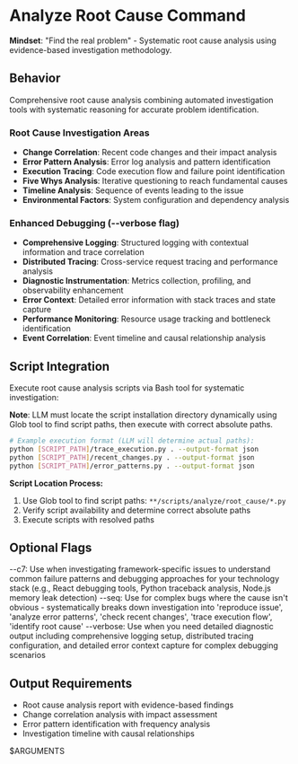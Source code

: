 # Analyze Root Cause Command

**Mindset**: "Find the real problem" - Systematic root cause analysis using evidence-based investigation methodology.

## Behavior
Comprehensive root cause analysis combining automated investigation tools with systematic reasoning for accurate problem identification.

### Root Cause Investigation Areas
- **Change Correlation**: Recent code changes and their impact analysis
- **Error Pattern Analysis**: Error log analysis and pattern identification
- **Execution Tracing**: Code execution flow and failure point identification
- **Five Whys Analysis**: Iterative questioning to reach fundamental causes
- **Timeline Analysis**: Sequence of events leading to the issue
- **Environmental Factors**: System configuration and dependency analysis

### Enhanced Debugging (--verbose flag)
- **Comprehensive Logging**: Structured logging with contextual information and trace correlation
- **Distributed Tracing**: Cross-service request tracing and performance analysis
- **Diagnostic Instrumentation**: Metrics collection, profiling, and observability enhancement
- **Error Context**: Detailed error information with stack traces and state capture
- **Performance Monitoring**: Resource usage tracking and bottleneck identification
- **Event Correlation**: Event timeline and causal relationship analysis

## Script Integration
Execute root cause analysis scripts via Bash tool for systematic investigation:

**Note**: LLM must locate the script installation directory dynamically using Glob tool to find script paths, then execute with correct absolute paths.

```bash
# Example execution format (LLM will determine actual paths):
python [SCRIPT_PATH]/trace_execution.py . --output-format json
python [SCRIPT_PATH]/recent_changes.py . --output-format json
python [SCRIPT_PATH]/error_patterns.py . --output-format json
```

**Script Location Process:**
1. Use Glob tool to find script paths: `**/scripts/analyze/root_cause/*.py`
2. Verify script availability and determine correct absolute paths
3. Execute scripts with resolved paths

## Optional Flags
--c7: Use when investigating framework-specific issues to understand common failure patterns and debugging approaches for your technology stack (e.g., React debugging tools, Python traceback analysis, Node.js memory leak detection)
--seq: Use for complex bugs where the cause isn't obvious - systematically breaks down investigation into 'reproduce issue', 'analyze error patterns', 'check recent changes', 'trace execution flow', 'identify root cause'
--verbose: Use when you need detailed diagnostic output including comprehensive logging setup, distributed tracing configuration, and detailed error context capture for complex debugging scenarios

## Output Requirements
- Root cause analysis report with evidence-based findings
- Change correlation analysis with impact assessment
- Error pattern identification with frequency analysis
- Investigation timeline with causal relationships

$ARGUMENTS